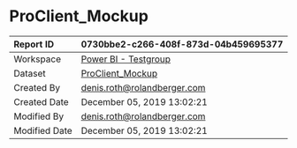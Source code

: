 



# ProClient_Mockup

|Report ID|0730bbe2-c266-408f-873d-04b459695377|
| :--- | :--- |
|Workspace|[Power BI - Testgroup](../Workspaces/Power-BI---Testgroup.md)|
|Dataset|[ProClient_Mockup](../Datasets/ProClient_Mockup.md)|
|Created By|denis.roth@rolandberger.com|
|Created Date|December 05, 2019 13:02:21|
|Modified By|denis.roth@rolandberger.com|
|Modified Date|December 05, 2019 13:02:21|
